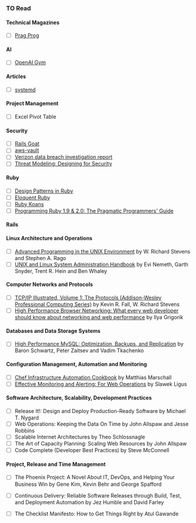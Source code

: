 ### TO Read

#### Technical Magazines
* [ ] [Prag Prog](https://pragprog.com/magazines)

#### AI
* [ ] [OpenAI Gym](https://gym.openai.com/)

#### Articles
* [ ] [systemd](http://0pointer.de/blog/projects/systemd-for-admins-1.html)


#### Project Management
* [ ] Excel Pivot Table

#### Security
* [ ] [Rails Goat](https://github.com/OWASP/railsgoat)
* [ ] [aws-vault](https://github.com/99designs/aws-vault)
* [ ] [Verizon data breach investigation report](http://www.verizonenterprise.com/resources/reports/rp_DBIR_2016_Report_en_xg.pdf)
* [ ] [Threat Modeling: Designing for Security](http://www.amazon.com/Threat-Modeling-Designing-Adam-Shostack/dp/1118809998/ref=sr_1_1?ie=UTF8&qid=1462122022&sr=8-1&keywords=threat+modeling)

#### Ruby
* [ ] [Design Patterns in Ruby](http://www.amazon.com/Design-Patterns-Ruby-Russ-Olsen/dp/0321490452)
* [ ] [Eloquent Ruby](http://www.amazon.com/Eloquent-Ruby-Addison-Wesley-Professional-ebook/dp/B004MMEJ36/ref=mt_kindle?_encoding=UTF8&me=)
* [ ] [Ruby Koans](http://rubykoans.com/)
* [ ] [Programming Ruby 1.9 & 2.0: The Pragmatic Programmers' Guide](http://www.amazon.com/Programming-Ruby-1-9-2-0-Programmers/dp/1937785491/ref=sr_1_1?ie=UTF8&qid=1461533650&sr=8-1&keywords=programming+ruby)
 
#### Rails

#### Linux Architecture and Operations
* [ ] [Advanced Programming in the UNIX Environment](http://www.amazon.com/gp/product/0321637739/ref=as_li_ss_tl?ie=UTF8&camp=1789&creative=390957&creativeASIN=0321637739&linkCode=as2&tag=techops-20) by W. Richard Stevens and Stephen A. Rago
* [ ] [UNIX and Linux System Administration Handbook](http://www.amazon.com/gp/product/0131480057/ref=as_li_ss_tl?ie=UTF8&camp=1789&creative=390957&creativeASIN=0131480057&linkCode=as2&tag=techops-20) by Evi Nemeth, Garth Snyder, Trent R. Hein and Ben Whaley

#### Computer Networks and Protocols
* [ ] [TCP/IP Illustrated, Volume 1: The Protocols (Addison-Wesley Professional Computing Series)](http://www.amazon.com/gp/product/B00666M52S/ref=as_li_tl?ie=UTF8&camp=1789&creative=390957&creativeASIN=B00666M52S&linkCode=as2&tag=kovyrin-20&linkId=FJ43ARZJ5MCZKMXY) by Kevin R. Fall, W. Richard Stevens
* [ ] [High Performance Browser Networking: What every web developer should know about networking and web performance](http://www.amazon.com/gp/product/B00FM0OC4S/ref=as_li_tl?ie=UTF8&camp=1789&creative=390957&creativeASIN=B00FM0OC4S&linkCode=as2&tag=kovyrin-20&linkId=LSGVB4XDWHJUJNJV) by Ilya Grigorik

#### Databases and Data Storage Systems
* [ ] [High Performance MySQL: Optimization, Backups, and Replication](http://www.amazon.com/High-Performance-MySQL-Optimization-Replication-ebook/dp/B007I8S1TY) by Baron Schwartz, Peter Zaitsev and Vadim Tkachenko

#### Configuration Management, Automation and Monitoring
* [ ] [Chef Infrastructure Automation Cookbook](http://www.amazon.com/gp/product/B00YJ64GEW/ref=as_li_tl?ie=UTF8&camp=1789&creative=390957&creativeASIN=B00YJ64GEW&linkCode=as2&tag=kovyrin-20&linkId=NI5XW4FOCIL5JQXN) by Matthias Marschall
* [ ] [Effective Monitoring and Alerting: For Web Operations](http://www.amazon.com/gp/product/B00ADVPNNK/ref=as_li_tl?ie=UTF8&camp=1789&creative=390957&creativeASIN=B00ADVPNNK&linkCode=as2&tag=kovyrin-20&linkId=BR4KVGNZ3AXHIPDD) by Slawek Ligus

#### Software Architecture, Scalability, Development Practices
* [ ] Release It!: Design and Deploy Production-Ready Software by Michael T. Nygard
* [ ] Web Operations: Keeping the Data On Time by John Allspaw and Jesse Robbins
* [ ] Scalable Internet Architectures by Theo Schlossnagle
* [ ] The Art of Capacity Planning: Scaling Web Resources by John Allspaw
* [ ] Code Complete (Developer Best Practices) by Steve McConnell

#### Project, Release and Time Management
* [ ] The Phoenix Project: A Novel About IT, DevOps, and Helping Your Business Win by Gene Kim, Kevin Behr and George Spafford
* [ ] Continuous Delivery: Reliable Software Releases through Build, Test, and Deployment Automation by Jez Humble and David Farley
* [ ] The Checklist Manifesto: How to Get Things Right by Atul Gawande

 

